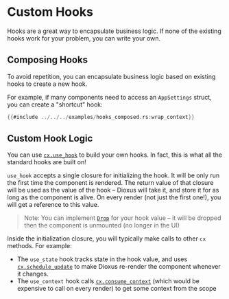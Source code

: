 # Custom Hooks

Hooks are a great way to encapsulate business logic. If none of the existing hooks work for your problem, you can write your own.

## Composing Hooks

To avoid repetition, you can encapsulate business logic based on existing hooks to create a new hook.

For example, if many components need to access an `AppSettings` struct, you can create a "shortcut" hook:

```rust
{{#include ../../../examples/hooks_composed.rs:wrap_context}}
```

## Custom Hook Logic

You can use [`cx.use_hook`](https://docs.rs/dioxus/latest/dioxus/prelude/struct.Scope.html#method.use_hook) to build your own hooks. In fact, this is what all the standard hooks are built on!

`use_hook` accepts a single closure for initializing the hook. It will be only run the first time the component is rendered. The return value of that closure will be used as the value of the hook – Dioxus will take it, and store it for as long as the component is alive. On every render (not just the first one!), you will get a reference to this value.

> Note: You can implement [`Drop`](https://doc.rust-lang.org/std/ops/trait.Drop.html) for your hook value – it will be dropped then the component is unmounted (no longer in the UI)

Inside the initialization closure, you will typically make calls to other `cx` methods. For example:

- The `use_state` hook tracks state in the hook value, and uses [`cx.schedule_update`](https://docs.rs/dioxus/latest/dioxus/prelude/struct.Scope.html#method.schedule_update) to make Dioxus re-render the component whenever it changes.
- The `use_context` hook calls [`cx.consume_context`](https://docs.rs/dioxus/latest/dioxus/prelude/struct.Scope.html#method.consume_context) (which would be expensive to call on every render) to get some context from the scope